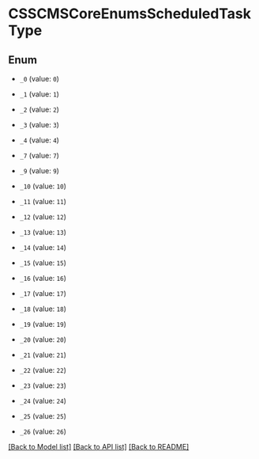 # CSSCMSCoreEnumsScheduledTaskType

## Enum


* `_0` (value: `0`)

* `_1` (value: `1`)

* `_2` (value: `2`)

* `_3` (value: `3`)

* `_4` (value: `4`)

* `_7` (value: `7`)

* `_9` (value: `9`)

* `_10` (value: `10`)

* `_11` (value: `11`)

* `_12` (value: `12`)

* `_13` (value: `13`)

* `_14` (value: `14`)

* `_15` (value: `15`)

* `_16` (value: `16`)

* `_17` (value: `17`)

* `_18` (value: `18`)

* `_19` (value: `19`)

* `_20` (value: `20`)

* `_21` (value: `21`)

* `_22` (value: `22`)

* `_23` (value: `23`)

* `_24` (value: `24`)

* `_25` (value: `25`)

* `_26` (value: `26`)


[[Back to Model list]](../README.md#documentation-for-models) [[Back to API list]](../README.md#documentation-for-api-endpoints) [[Back to README]](../README.md)


